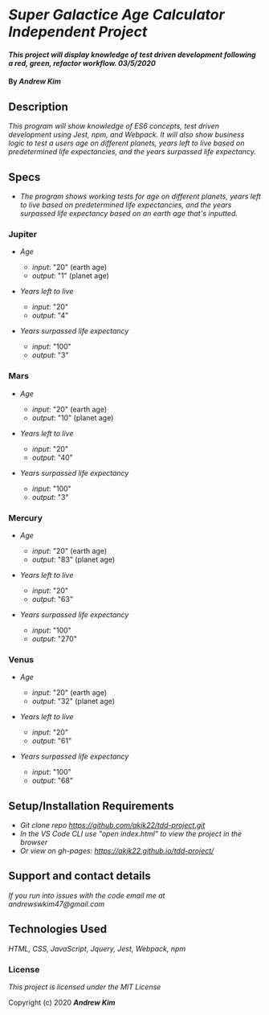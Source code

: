 # _Super Galactice Age Calculator Independent Project_

#### _This project will display knowledge of test driven development following a red, green, refactor workflow. 03/5/2020_

#### By _**Andrew Kim**_

## Description

_This program will show knowledge of ES6 concepts, test driven development using Jest, npm, and Webpack. It will also show business logic to test a users age on different planets, years left to live based on predetermined life expectancies, and the years surpassed life expectancy._

## Specs

* _The program shows working tests for age on different planets, years left to live based on predetermined life expectancies, and the years surpassed life expectancy based on an earth age that's inputted._

### Jupiter
* _Age_
  * _input_: "20" (earth age)
  * _output_: "1" (planet age)

* _Years left to live_
  * _input_: "20"
  * _output_: "4"

* _Years surpassed life expectancy_
  * _input_: "100"
  * _output_: "3"

 ### Mars
* _Age_
  * _input_: "20" (earth age)
  * _output_: "10" (planet age)

* _Years left to live_
  * _input_: "20"
  * _output_: "40"

* _Years surpassed life expectancy_
  * _input_: "100"
  * _output_: "3"

### Mercury
* _Age_
  * _input_: "20" (earth age)
  * _output_: "83" (planet age)

* _Years left to live_
  * _input_: "20"
  * _output_: "63"

* _Years surpassed life expectancy_
  * _input_: "100"
  * _output_: "270"

### Venus
* _Age_
  * _input_: "20" (earth age)
  * _output_: "32" (planet age)

* _Years left to live_
  * _input_: "20"
  * _output_: "61"

* _Years surpassed life expectancy_
  * _input_: "100"
  * _output_: "68"


## Setup/Installation Requirements

* _Git clone repo https://github.com/akjk22/tdd-project.git_
* _In the VS Code CLI use "open index.html" to view the project in the browser_
* _Or view on gh-pages: https://akjk22.github.io/tdd-project/_

## Support and contact details

_If you run into issues with the code email me at andrewswkim47@gmail.com_

## Technologies Used

_HTML, CSS, JavaScript, Jquery, Jest, Webpack, npm_

### License

_This project is licensed under the MIT License_

Copyright (c) 2020 **_Andrew Kim_**
